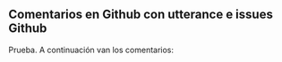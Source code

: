 ## Comentarios en Github con utterance e issues Github

Prueba. A continuación van los comentarios: 

<script src="https://utteranc.es/client.js"
        repo="ucerotk/prueba"
        issue-term="title"
        theme="github-dark"
        crossorigin="anonymous"
        async>
</script>
